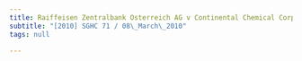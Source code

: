 ```yaml
---
title: Raiffeisen Zentralbank Osterreich AG v Continental Chemical Corp Pte Ltd
subtitle: "[2010] SGHC 71 / 08\_March\_2010"
tags: null

---
```


